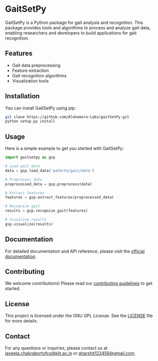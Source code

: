 # GaitSetPy

GaitSetPy is a Python package for gait analysis and recognition. This package provides tools and algorithms to process and analyze gait data, enabling researchers and developers to build applications for gait recognition.

## Features

- Gait data preprocessing
- Feature extraction
- Gait recognition algorithms
- Visualization tools

## Installation

You can install GaitSetPy using pip:

```bash
git clone https://github.com/Alohomora-Labs/gaitSetPy.git
python setup.py install
```

## Usage

Here is a simple example to get you started with GaitSetPy:

```python
import gaitsetpy as gsp

# Load gait data
data = gsp.load_data('path/to/gait/data')

# Preprocess data
preprocessed_data = gsp.preprocess(data)

# Extract features
features = gsp.extract_features(preprocessed_data)

# Recognize gait
results = gsp.recognize_gait(features)

# Visualize results
gsp.visualize(results)
```

## Documentation

For detailed documentation and API reference, please visit the [official documentation](https://alohomora-labs.github.io/gaitSetPy/docs_gaitsetpy.html).

## Contributing

We welcome contributions! Please read our [contributing guidelines](CONTRIBUTING.md) to get started.

## License

This project is licensed under the GNU GPL License. See the [LICENSE](LICENSE) file for more details.

## Contact

For any questions or inquiries, please contact us at [jayeeta.chakrabortyfcs@kiit.ac.in](mailto:jayeeta.chakrabortyfcs@kiit.ac.in) or [aharshit123456@gmail.com](mailto:aharshit123456@gmail.com).
